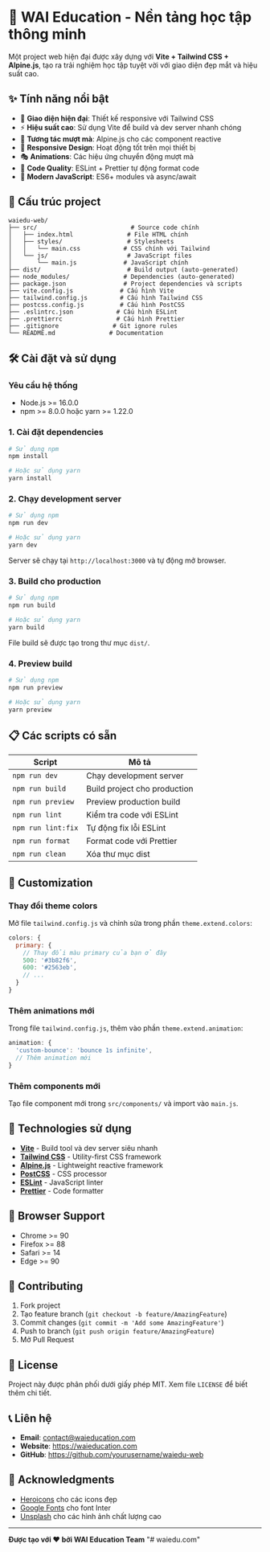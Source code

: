# 🚀 WAI Education - Nền tảng học tập thông minh

Một project web hiện đại được xây dựng với **Vite + Tailwind CSS + Alpine.js**, tạo ra trải nghiệm học tập tuyệt vời với giao diện đẹp mắt và hiệu suất cao.

## ✨ Tính năng nổi bật

- 🎨 **Giao diện hiện đại**: Thiết kế responsive với Tailwind CSS
- ⚡ **Hiệu suất cao**: Sử dụng Vite để build và dev server nhanh chóng
- 🔄 **Tương tác mượt mà**: Alpine.js cho các component reactive
- 📱 **Responsive Design**: Hoạt động tốt trên mọi thiết bị
- 🎭 **Animations**: Các hiệu ứng chuyển động mượt mà
- 🔧 **Code Quality**: ESLint + Prettier tự động format code
- 🌟 **Modern JavaScript**: ES6+ modules và async/await

## 📁 Cấu trúc project

```
waiedu-web/
├── src/                          # Source code chính
│   ├── index.html               # File HTML chính
│   ├── styles/                  # Stylesheets
│   │   └── main.css            # CSS chính với Tailwind
│   └── js/                      # JavaScript files
│       └── main.js             # JavaScript chính
├── dist/                        # Build output (auto-generated)
├── node_modules/               # Dependencies (auto-generated)
├── package.json                # Project dependencies và scripts
├── vite.config.js             # Cấu hình Vite
├── tailwind.config.js         # Cấu hình Tailwind CSS
├── postcss.config.js          # Cấu hình PostCSS
├── .eslintrc.json            # Cấu hình ESLint
├── .prettierrc               # Cấu hình Prettier
├── .gitignore               # Git ignore rules
└── README.md               # Documentation
```

## 🛠️ Cài đặt và sử dụng

### Yêu cầu hệ thống
- Node.js >= 16.0.0
- npm >= 8.0.0 hoặc yarn >= 1.22.0

### 1. Cài đặt dependencies

```bash
# Sử dụng npm
npm install

# Hoặc sử dụng yarn
yarn install
```

### 2. Chạy development server

```bash
# Sử dụng npm
npm run dev

# Hoặc sử dụng yarn
yarn dev
```

Server sẽ chạy tại `http://localhost:3000` và tự động mở browser.

### 3. Build cho production

```bash
# Sử dụng npm
npm run build

# Hoặc sử dụng yarn
yarn build
```

File build sẽ được tạo trong thư mục `dist/`.

### 4. Preview build

```bash
# Sử dụng npm
npm run preview

# Hoặc sử dụng yarn
yarn preview
```

## 📋 Các scripts có sẵn

| Script | Mô tả |
|--------|--------|
| `npm run dev` | Chạy development server |
| `npm run build` | Build project cho production |
| `npm run preview` | Preview production build |
| `npm run lint` | Kiểm tra code với ESLint |
| `npm run lint:fix` | Tự động fix lỗi ESLint |
| `npm run format` | Format code với Prettier |
| `npm run clean` | Xóa thư mục dist |

## 🎨 Customization

### Thay đổi theme colors

Mở file `tailwind.config.js` và chỉnh sửa trong phần `theme.extend.colors`:

```javascript
colors: {
  primary: {
    // Thay đổi màu primary của bạn ở đây
    500: '#3b82f6',
    600: '#2563eb',
    // ...
  }
}
```

### Thêm animations mới

Trong file `tailwind.config.js`, thêm vào phần `theme.extend.animation`:

```javascript
animation: {
  'custom-bounce': 'bounce 1s infinite',
  // Thêm animation mới
}
```

### Thêm components mới

Tạo file component mới trong `src/components/` và import vào `main.js`.

## 🔧 Technologies sử dụng

- **[Vite](https://vitejs.dev/)** - Build tool và dev server siêu nhanh
- **[Tailwind CSS](https://tailwindcss.com/)** - Utility-first CSS framework
- **[Alpine.js](https://alpinejs.dev/)** - Lightweight reactive framework
- **[PostCSS](https://postcss.org/)** - CSS processor
- **[ESLint](https://eslint.org/)** - JavaScript linter
- **[Prettier](https://prettier.io/)** - Code formatter

## 📱 Browser Support

- Chrome >= 90
- Firefox >= 88
- Safari >= 14
- Edge >= 90

## 🤝 Contributing

1. Fork project
2. Tạo feature branch (`git checkout -b feature/AmazingFeature`)
3. Commit changes (`git commit -m 'Add some AmazingFeature'`)
4. Push to branch (`git push origin feature/AmazingFeature`)
5. Mở Pull Request

## 📝 License

Project này được phân phối dưới giấy phép MIT. Xem file `LICENSE` để biết thêm chi tiết.

## 📞 Liên hệ

- **Email**: contact@waieducation.com
- **Website**: https://waieducation.com
- **GitHub**: https://github.com/yourusername/waiedu-web

## 🙏 Acknowledgments

- [Heroicons](https://heroicons.com/) cho các icons đẹp
- [Google Fonts](https://fonts.google.com/) cho font Inter
- [Unsplash](https://unsplash.com/) cho các hình ảnh chất lượng cao

---

**Được tạo với ❤️ bởi WAI Education Team** "# waiedu.com" 
